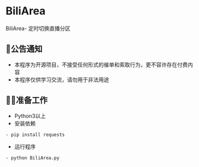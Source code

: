 # BiliArea
BiliArea- 定时切换直播分区
## 📜公告通知
- 本程序为开源项目，不接受任何形式的催单和索取行为，更不容许存在付费内容
- 本程序仅供学习交流，请勿用于非法用途

## 🧑‍🏭准备工作
- Python3以上
- 安装依赖
```shell script
- pip install requests
```
- 运行程序
```shell script
- python BiliArea.py
```
